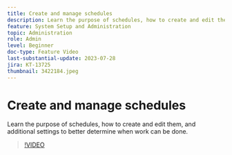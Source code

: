 ```yaml
---
title: Create and manage schedules
description: Learn the purpose of schedules, how to create and edit them, and additional settings to better determine when work can be done.
feature: System Setup and Administration
topic: Administration
role: Admin
level: Beginner
doc-type: Feature Video
last-substantial-update: 2023-07-28
jira: KT-13725
thumbnail: 3422184.jpeg
---
```


# Create and manage schedules

Learn the purpose of schedules, how to create and edit them, and additional settings to better determine when work can be done.

>[!VIDEO](https://video.tv.adobe.com/v/3422184/?learn=on)
